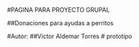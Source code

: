 #PAGINA PARA PROYECTO GRUPAL

##Donaciones para ayudas a perritos

#Autor: ##Victor Aldemar Torres # prototipo
